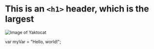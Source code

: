 # This is an `<h1>` header, which is the largest

  ![Image of Yaktocat](https://octodex.github.com/images/yaktocat.png)


  var myVar = "Hello, world!";
